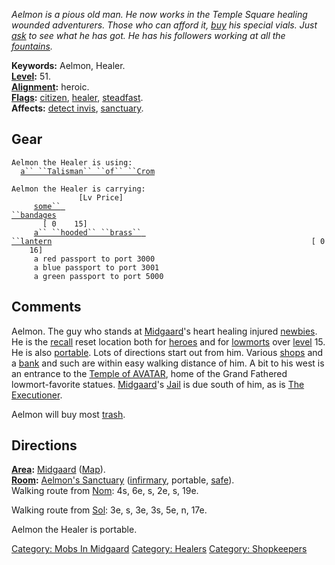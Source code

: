 *Aelmon is a pious old man. He now works in the Temple Square healing
wounded adventurers. Those who can afford it, [buy](Buy "wikilink") his
special vials. Just [ask](List "wikilink") to see what he has got. He
has his followers working at all the [fountains](Fountains "wikilink").*

**Keywords:** Aelmon, Healer.  
**[Level](Level "wikilink"):** 51.  
**[Alignment](Alignment "wikilink"):** heroic.  
**[Flags](:Category:_Mob_Types "wikilink"):**
[citizen](Citizen_Mobs "wikilink"),
[healer](:Category:_Healers "wikilink"),
[steadfast](Sentinel_Mobs "wikilink").  
**Affects:** [detect invis](Detect_Invis "wikilink"),
[sanctuary](Sanctuary "wikilink").  

## Gear

`Aelmon the Healer is using:`  
<worn around neck>`  `[`a`` ``Talisman`` ``of`` ``Crom`](Talisman_Of_Crom "wikilink")

`Aelmon the Healer is carrying:                                                       [Lv Price]`  
`     `[`some`` ``bandages`](Some_Bandages "wikilink")`                                                                   [ 0    15]`  
`     `[`a`` ``hooded`` ``brass`` ``lantern`](Hooded_Brass_Lantern "wikilink")`                                                          [ 0    16]`  
`     a red passport to port 3000`  
`     a blue passport to port 3001`  
`     a green passport to port 5000`

## Comments

Aelmon. The guy who stands at
[Midgaard](:Category:_Midgaard "wikilink")'s heart healing injured
[newbies](:Category:_Lowmort_Levels_1-10 "wikilink"). He is the
[recall](Recall "wikilink") reset location both for
[heroes](:Category:_Hero "wikilink") and for
[lowmorts](:Category:_Lowmort "wikilink") over [level](Level "wikilink")
15. He is also [portable](Portal "wikilink"). Lots of directions start
out from him. Various [shops](:Category:_Shopkeepers "wikilink") and a
[bank](:Category:_Banks "wikilink") and such are within easy walking
distance of him. A bit to his west is an entrance to the [Temple of
AVATAR](:Category:_Temple_Of_AVATAR "wikilink"), home of the Grand
Fathered lowmort-favorite statues.
[Midgaard](:Category:_Midgaard "wikilink")'s
[Jail](Jail_Rooms "wikilink") is due south of him, as is [The
Executioner](Executioner "wikilink").

Aelmon will buy most [trash](:Category:_Trash "wikilink").

## Directions

**[Area](:Category:_Areas "wikilink"):**
[Midgaard](:Category:_Midgaard "wikilink")
([Map](Midgaard_Map "wikilink")).  
**[Room](:Category:_Rooms "wikilink"):** [Aelmon's
Sanctuary](Aelmon's_Sanctuary_(Midgaard) "wikilink")
([infirmary](:Category:_Infirmaries "wikilink"), portable,
[safe](Safe_Rooms "wikilink")).  
Walking route from [Nom](Nom "wikilink"): 4s, 6e, s, 2e, s, 19e.

Walking route from [Sol](Sol "wikilink"): 3e, s, 3e, 3s, 5e, n, 17e.

Aelmon the Healer is portable.  

[Category: Mobs In Midgaard](Category:_Mobs_In_Midgaard "wikilink")
[Category: Healers](Category:_Healers "wikilink") [Category:
Shopkeepers](Category:_Shopkeepers "wikilink")
